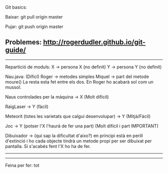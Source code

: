 Git basics:

Baixar:
git pull origin master

Pujar:
git push origin master

Problemes:
http://rogerdudler.github.io/git-guide/
------------------------------------------------------------
------------------------------------------------------------

Repartició de moduls:
X -> persona X (no definit)
Y -> persona Y (no definit)

Nau.java: (Díficl)
	Roger -> metodes simples
	Miquel -> part del metode moure()
	La resta esta fet entre els dos.
	En Roger ho acabarà sol com un mussol.

Naus controlades per la màquina -> X (Molt difícil)

RaigLaser -> Y (fàcil)

Meteorit (totes les varietats que calgui desenvolupar) -> Y (Mitjà/Fàcil)

Joc -> Y (potser l'X l'haurà de fer una part) (Molt difícil i part IMPORTANT)

Dibuixador -> (qui sap la dificultat d'aixo?) en principi està en perill d'extinció i ho cada objecte
tindrà un metode propi per ser dibuixat per pantalla.
Si s'acabés fent l'X ho ha de fer.

------------------------------------------------------------
------------------------------------------------------------
Feina per fer:
tot
